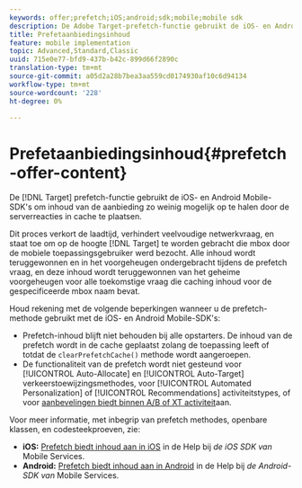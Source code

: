```yaml
---
keywords: offer;prefetch;iOS;android;sdk;mobile;mobile sdk
description: De Adobe Target-prefetch-functie gebruikt de iOS- en Android Mobile-SDK's om inhoud van de aanbieding zo weinig mogelijk op te halen door de serverreacties in cache te plaatsen.
title: Prefetaanbiedingsinhoud
feature: mobile implementation
topic: Advanced,Standard,Classic
uuid: 715e0e77-bfd9-437b-b42c-899d66f2890c
translation-type: tm+mt
source-git-commit: a05d2a28b7bea3aa559cd0174930af10c6d94134
workflow-type: tm+mt
source-wordcount: '228'
ht-degree: 0%

---
```



# Prefetaanbiedingsinhoud{#prefetch-offer-content}

De [!DNL Target] prefetch-functie gebruikt de iOS- en Android Mobile-SDK&#39;s om inhoud van de aanbieding zo weinig mogelijk op te halen door de serverreacties in cache te plaatsen.

Dit proces verkort de laadtijd, verhindert veelvoudige netwerkvraag, en staat toe om op de hoogte [!DNL Target] te worden gebracht die mbox door de mobiele toepassingsgebruiker werd bezocht. Alle inhoud wordt teruggewonnen en in het voorgeheugen ondergebracht tijdens de prefetch vraag, en deze inhoud wordt teruggewonnen van het geheime voorgeheugen voor alle toekomstige vraag die caching inhoud voor de gespecificeerde mbox naam bevat.

Houd rekening met de volgende beperkingen wanneer u de prefetch-methode gebruikt met de iOS- en Android Mobile-SDK&#39;s:

* Prefetch-inhoud blijft niet behouden bij alle opstarters. De inhoud van de prefetch wordt in de cache geplaatst zolang de toepassing leeft of totdat de `clearPrefetchCache()` methode wordt aangeroepen.
* De functionaliteit van de prefetch wordt niet gesteund voor [!UICONTROL Auto-Allocate] en [!UICONTROL Auto-Target] verkeerstoewijzingsmethodes, voor [!UICONTROL Automated Personalization] of [!UICONTROL Recommendations] activiteitstypes, of voor [aanbevelingen biedt binnen A/B of XT activiteit](/help/c-recommendations/recommendations-as-an-offer.md)aan.

Voor meer informatie, met inbegrip van prefetch methodes, openbare klassen, en codesteekproeven, zie:

* **iOS:**  [Prefetch biedt inhoud aan in iOS](https://experienceleague.adobe.com/docs/mobile-services/ios/target-ios/c-mob-target-prefetch-ios.html) in de Help bij *de iOS SDK van* Mobile Services.
* **Android:**  [Prefetch biedt inhoud aan in Android](https://experienceleague.adobe.com/docs/mobile-services/android/target-android/c-mob-target-prefetch-android.html) in de Help bij *de Android-SDK van* Mobile Services.
